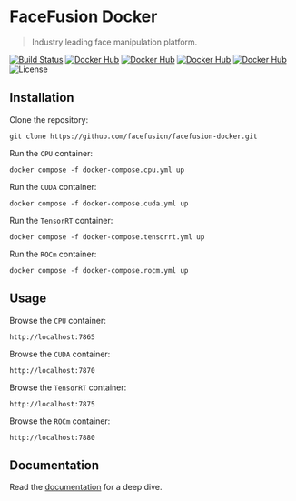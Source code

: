 FaceFusion Docker
=================

> Industry leading face manipulation platform.

[![Build Status](https://img.shields.io/github/actions/workflow/status/facefusion/facefusion-docker/ci.yml.svg?branch=master)](https://github.com/facefusion/facefusion-docker/actions?query=workflow:ci)
[![Docker Hub](https://img.shields.io/docker/v/facefusion/facefusion/3.4.0-cpu?label=docker-hub)](https://hub.docker.com/r/facefusion/facefusion/tags?name=3.4.0-cpu)
[![Docker Hub](https://img.shields.io/docker/v/facefusion/facefusion/3.4.0-cuda?label=docker-hub)](https://hub.docker.com/r/facefusion/facefusion/tags?name=3.4.0-cuda)
[![Docker Hub](https://img.shields.io/docker/v/facefusion/facefusion/3.4.0-tensorrt?label=docker-hub)](https://hub.docker.com/r/facefusion/facefusion/tags?name=3.4.0-tensorrt)
[![Docker Hub](https://img.shields.io/docker/v/facefusion/facefusion/3.4.0-rocm?label=docker-hub)](https://hub.docker.com/r/facefusion/facefusion/tags?name=3.4.0-rocm)
![License](https://img.shields.io/badge/license-OpenRAIL--S-green)


Installation
------------

Clone the repository:

```
git clone https://github.com/facefusion/facefusion-docker.git
```

Run the `CPU` container:

```
docker compose -f docker-compose.cpu.yml up
```

Run the `CUDA` container:

```
docker compose -f docker-compose.cuda.yml up
```

Run the `TensorRT` container:

```
docker compose -f docker-compose.tensorrt.yml up
```

Run the `ROCm` container:

```
docker compose -f docker-compose.rocm.yml up
```


Usage
-----

Browse the `CPU` container:

```
http://localhost:7865
```

Browse the `CUDA` container:

```
http://localhost:7870
```

Browse the `TensorRT` container:

```
http://localhost:7875
```

Browse the `ROCm` container:

```
http://localhost:7880
```


Documentation
-------------

Read the [documentation](https://docs.facefusion.io) for a deep dive.
